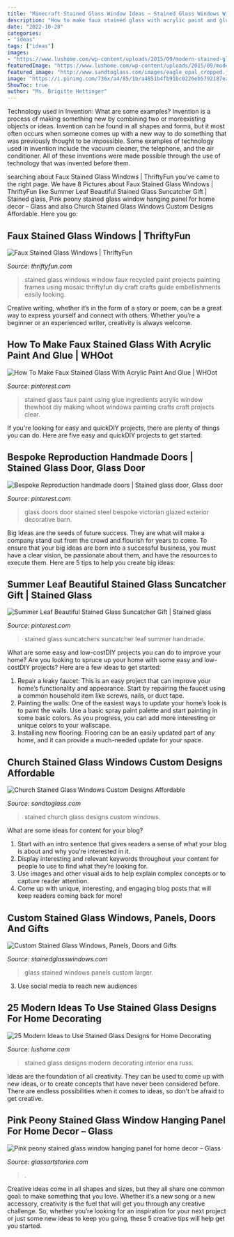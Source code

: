 ```yaml
---
title: "Minecraft Stained Glass Window Ideas ~ Stained Glass Windows Window Faux Recycled Paint Projects Painting Frames Using Mosaic Thriftyfun Diy Craft Crafts Guide Embellishments Easily Looking"
description: "How to make faux stained glass with acrylic paint and glue"
date: "2022-10-28"
categories:
- "ideas"
tags: ["ideas"]
images:
- "https://www.lushome.com/wp-content/uploads/2015/09/modern-stained-glass-designs-interior-decorating-ideas-25.jpg"
featuredImage: "https://www.lushome.com/wp-content/uploads/2015/09/modern-stained-glass-designs-interior-decorating-ideas-25.jpg"
featured_image: "http://www.sandtoglass.com/images/eagle_opal_cropped.jpg"
image: "https://i.pinimg.com/736x/a4/85/1b/a4851b4fb91bc0226eb5792187ea0af1--stained-glass-door-steel-doors.jpg"
ShowToc: true
author: "Ms. Brigitte Hettinger"
---
```



Technology used in Invention: What are some examples?
Invention is a process of making something new by combining two or moreexisting objects or ideas. Invention can be found in all shapes and forms, but it most often occurs when someone comes up with a new way to do something that was previously thought to be impossible. 
Some examples of technology used in invention include the vacuum cleaner, the telephone, and the air conditioner. All of these inventions were made possible through the use of technology that was invented before them.

	

		
searching about Faux Stained Glass Windows | ThriftyFun you've came to the right page. We have 8 Pictures about Faux Stained Glass Windows | ThriftyFun like Summer Leaf Beautiful Stained Glass Suncatcher Gift | Stained glass, Pink peony stained glass window hanging panel for home decor – Glass and also Church Stained Glass Windows Custom Designs Affordable. Here you go:
		
    
## Faux Stained Glass Windows | ThriftyFun

<img loading=lazy src="http://img.thrfun.com/img/012/963/faux_stained_glass_window_3_l.jpg" onerror="this.onerror=null;this.src='https://tse4.mm.bing.net/th?id=OIP.T5SSb2ltijQxUkGg4VBm3gHaF3&amp;pid=15.1';" alt="Faux Stained Glass Windows | ThriftyFun">

_Source: thriftyfun.com_

>stained glass windows window faux recycled paint projects painting frames using mosaic thriftyfun diy craft crafts guide embellishments easily looking. 

	

Creative writing, whether it’s in the form of a story or poem, can be a great way to express yourself and connect with others. Whether you’re a beginner or an experienced writer, creativity is always welcome.

    
## How To Make Faux Stained Glass With Acrylic Paint And Glue | WHOot

<img loading=lazy src="https://i.pinimg.com/736x/44/35/34/443534554475cc1bc426116577ee463c.jpg" onerror="this.onerror=null;this.src='https://tse1.mm.bing.net/th?id=OIP.KBqwAYOkaoINw_RNtC6njwHaLA&amp;pid=15.1';" alt="How To Make Faux Stained Glass With Acrylic Paint And Glue | WHOot">

_Source: pinterest.com_

>stained glass faux paint using glue ingredients acrylic window thewhoot diy making whoot windows painting crafts craft projects clear. 

	

If you're looking for easy and quickDIY projects, there are plenty of things you can do. Here are five easy and quickDIY projects to get started: 

    
## Bespoke Reproduction Handmade Doors | Stained Glass Door, Glass Door

<img loading=lazy src="https://i.pinimg.com/736x/a4/85/1b/a4851b4fb91bc0226eb5792187ea0af1--stained-glass-door-steel-doors.jpg" onerror="this.onerror=null;this.src='https://tse2.mm.bing.net/th?id=OIP.Z7rS40BQqlrSb0ufuGifpwHaQd&amp;pid=15.1';" alt="Bespoke Reproduction handmade doors | Stained glass door, Glass door">

_Source: pinterest.com_

>glass doors door stained steel bespoke victorian glazed exterior decorative barn. 

	

Big Ideas are the seeds of future success. They are what will make a company stand out from the crowd and flourish for years to come. To ensure that your big ideas are born into a successful business, you must have a clear vision, be passionate about them, and have the resources to execute them. Here are 5 tips to help you create big ideas: 

    
## Summer Leaf Beautiful Stained Glass Suncatcher Gift | Stained Glass

<img loading=lazy src="https://i.pinimg.com/736x/38/52/02/385202d30de1d78bb347929899072616.jpg" onerror="this.onerror=null;this.src='https://tse3.mm.bing.net/th?id=OIP.7JDZmpZCEYudy325EEXuEQHaJ4&amp;pid=15.1';" alt="Summer Leaf Beautiful Stained Glass Suncatcher Gift | Stained glass">

_Source: pinterest.com_

>stained glass suncatchers suncatcher leaf summer handmade. 

	

What are some easy and low-costDIY projects you can do to improve your home?
Are you looking to spruce up your home with some easy and low-costDIY projects? Here are a few ideas to get started: 
1. Repair a leaky faucet: This is an easy project that can improve your home’s functionality and appearance. Start by repairing the faucet using a common household item like screws, nails, or duct tape. 
2. Painting the walls: One of the easiest ways to update your home’s look is to paint the walls. Use a basic spray paint palette and start painting in some basic colors. As you progress, you can add more interesting or unique colors to your wallscape. 
3. Installing new flooring: Flooring can be an easily updated part of any home, and it can provide a much-needed update for your space.

    
## Church Stained Glass Windows Custom Designs Affordable

<img loading=lazy src="http://www.sandtoglass.com/images/eagle_opal_cropped.jpg" onerror="this.onerror=null;this.src='https://tse2.mm.bing.net/th?id=OIP.d04-6GFK2zIL5FL8MzXCoQHaSX&amp;pid=15.1';" alt="Church Stained Glass Windows Custom Designs Affordable">

_Source: sandtoglass.com_

>stained church glass designs custom windows. 

	

What are some ideas for content for your blog?
1. Start with an intro sentence that gives readers a sense of what your blog is about and why you’re interested in it.
2. Display interesting and relevant keywords throughout your content for people to use to find what they’re looking for.
3. Use images and other visual aids to help explain complex concepts or to capture reader attention.
4. Come up with unique, interesting, and engaging blog posts that will keep readers coming back for more!

    
## Custom Stained Glass Windows, Panels, Doors And Gifts

<img loading=lazy src="http://www.stainedglasswindows.com/wordpress/wp-content/uploads/2017/12/bz.jpg" onerror="this.onerror=null;this.src='https://tse1.mm.bing.net/th?id=OIP.nOtHDL5tNtjEc-iBrvSEqQHaJ4&amp;pid=15.1';" alt="Custom Stained Glass Windows, Panels, Doors and Gifts">

_Source: stainedglasswindows.com_

>glass stained windows panels custom larger. 

	

3. Use social media to reach new audiences

    
## 25 Modern Ideas To Use Stained Glass Designs For Home Decorating

<img loading=lazy src="https://www.lushome.com/wp-content/uploads/2015/09/modern-stained-glass-designs-interior-decorating-ideas-25.jpg" onerror="this.onerror=null;this.src='https://tse2.mm.bing.net/th?id=OIP.GGGp_A6ghb7YognlCQWdpwHaJ4&amp;pid=15.1';" alt="25 Modern Ideas to Use Stained Glass Designs for Home Decorating">

_Source: lushome.com_

>stained glass designs modern decorating interior ena russ. 

	

Ideas are the foundation of all creativity. They can be used to come up with new ideas, or to create concepts that have never been considered before. There are endless possibilities when it comes to ideas, so don't be afraid to get creative.

    
## Pink Peony Stained Glass Window Hanging Panel For Home Decor – Glass

<img loading=lazy src="https://cdn.shopify.com/s/files/1/0085/4717/2457/products/il_fullxfull.1633758216_7uk9_1024x1024@2x.jpg?v=1595229611" onerror="this.onerror=null;this.src='https://tse1.mm.bing.net/th?id=OIP.ngJviqMEj5R-NBi8BVJgdwHaHa&amp;pid=15.1';" alt="Pink peony stained glass window hanging panel for home decor – Glass">

_Source: glassartstories.com_

>. 

	

Creative ideas come in all shapes and sizes, but they all share one common goal: to make something that you love. Whether it’s a new song or a new accessory, creativity is the fuel that will get you through any creative challenge. So, whether you’re looking for an inspiration for your next project or just some new ideas to keep you going, these 5 creative tips will help get you started.

